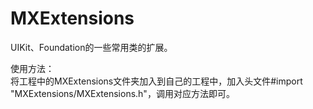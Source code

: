 # MXExtensions
UIKit、Foundation的一些常用类的扩展。

使用方法：   
将工程中的MXExtensions文件夹加入到自己的工程中，加入头文件#import "MXExtensions/MXExtensions.h"，调用对应方法即可。
